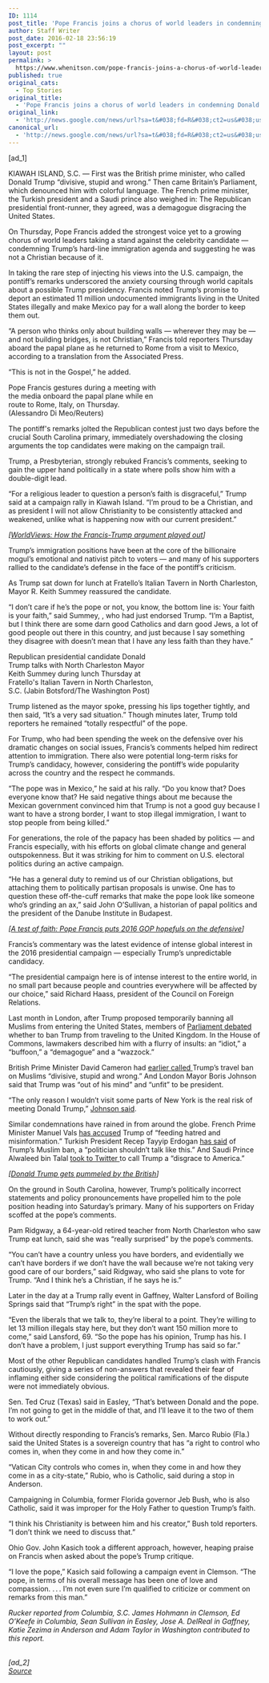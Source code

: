 ```yaml
---
ID: 1114
post_title: 'Pope Francis joins a chorus of world leaders in condemning Donald Trump &#8211; Washington Post'
author: Staff Writer
post_date: 2016-02-18 23:56:19
post_excerpt: ""
layout: post
permalink: >
  https://www.whenitson.com/pope-francis-joins-a-chorus-of-world-leaders-in-condemning-donald-trump-washington-post/
published: true
original_cats:
  - Top Stories
original_title:
  - 'Pope Francis joins a chorus of world leaders in condemning Donald Trump - Washington Post'
original_link:
  - 'http://news.google.com/news/url?sa=t&#038;fd=R&#038;ct2=us&#038;usg=AFQjCNGi8AOZ1drBmcbjp0vzMCL_HxrqbQ&#038;clid=c3a7d30bb8a4878e06b80cf16b898331&#038;cid=52779049311173&#038;ei=S1nGVqCtJZCmwQH4hZeoCQ&#038;url=https://www.washingtonpost.com/politics/pope-francis-joins-a-chorus-of-world-leaders-in-condemning-donald-trump/2016/02/18/560063b4-d665-11e5-9823-02b905009f99_story.html'
canonical_url:
  - 'http://news.google.com/news/url?sa=t&#038;fd=R&#038;ct2=us&#038;usg=AFQjCNGi8AOZ1drBmcbjp0vzMCL_HxrqbQ&#038;clid=c3a7d30bb8a4878e06b80cf16b898331&#038;cid=52779049311173&#038;ei=S1nGVqCtJZCmwQH4hZeoCQ&#038;url=https://www.washingtonpost.com/politics/pope-francis-joins-a-chorus-of-world-leaders-in-condemning-donald-trump/2016/02/18/560063b4-d665-11e5-9823-02b905009f99_story.html'
---
```

 [ad_1]
<br><div id=""><p> <span class="dateline">KIAWAH ISLAND, S.C. — </span>First was the British prime minister, who called Donald Trump “divisive, stupid and wrong.” Then came Britain’s Parliament, which denounced him with colorful language. The French prime minister, the Turkish president and a Saudi prince also weighed in: The Republican presidential front-runner, they agreed, was a demagogue disgracing the United States.</p> <p>On Thursday, Pope Francis added the strongest voice yet to a growing chorus of world leaders taking a stand against the celebrity candidate — condemning Trump’s hard-line immigration agenda and suggesting he was not a Christian because of it.</p> <p>In taking the rare step of injecting his views into the U.S. campaign, the pontiff’s remarks underscored the anxiety coursing through world capitals about a possible Trump presidency. Francis noted Trump’s promise to deport an estimated 11 million undocumented immigrants living in the United States illegally and make Mexico pay for a wall along the border to keep them out.</p> <p>“A person who thinks only about building walls — wherever they may be — and not building bridges, is not Christian,” Francis told reporters Thursday aboard the papal plane as he returned to Rome from a visit to Mexico, according to a translation from the Associated Press.</p> <p>“This is not in the Gospel,” he added.</p><div class="inline-content inline-photo-left" style="width:300px;"> <a name="65b6a68bc4bcf58a8abd6f199f44c25b75c97550"/> <img alt="" src="http://www.whenitson.com/wp-content/uploads/2016/02/Pope-Francis-joins-a-chorus-of-world-leaders-in-condemning-Donald-Trump-Washington-Post.jpg"/><span class="pb-caption">Pope Francis gestures during a meeting with the media onboard the papal plane while en route to Rome, Italy, on Thursday. (Alessandro Di Meo/Reuters)</span> </div> <p>The pontiff's remarks jolted the Republican contest just two days before the crucial South Carolina primary, immediately overshadowing the closing arguments the top candidates were making on the campaign trail. </p> <p>Trump, a Presbyterian, strongly rebuked Francis’s comments, seeking to gain the upper hand politically in a state where polls show him with a double-digit lead.</p> <p>“For a religious leader to question a person’s faith is disgraceful,” Trump said at a campaign rally in Kiawah Island. “I’m proud to be a Christian, and as president I will not allow Christianity to be consistently attacked and weakened, unlike what is happening now with our current president.”</p> <p channel="wp.com" class="interstitial-link"> <i>[<a href="https://www.washingtonpost.com/news/worldviews/wp/2016/02/17/vatican-its-not-all-about-you-trump/" title="www.washingtonpost.com">WorldViews: How the Francis-Trump argument played out</a>]</i> </p> <p>Trump’s immigration positions have been at the core of the billionaire mogul’s emotional and nativist pitch to voters — and many of his supporters rallied to the candidate’s defense in the face of the pontiff’s criticism.</p> <p>As Trump sat down for lunch at Fratello’s Italian Tavern in North Charleston, Mayor R. Keith Summey reassured the candidate.</p> <p>“I don’t care if he’s the pope or not, you know, the bottom line is: Your faith is your faith,” said Summey, , who had just endorsed Trump. “I’m a Baptist, but I think there are some darn good Catholics and darn good Jews, a lot of good people out there in this country, and just because I say something they disagree with doesn’t mean that I have any less faith than they have.”</p><div class="inline-content inline-photo-left" style="width:300px;"> <a name="c018224344f04f727c63be8fa4acbf6f88350e77"/> <img alt="" src="http://www.whenitson.com/wp-content/uploads/2016/02/1455839779_901_Pope-Francis-joins-a-chorus-of-world-leaders-in-condemning-Donald-Trump-Washington-Post.jpg"/><span class="pb-caption">Republican presidential candidate Donald Trump talks with North Charleston Mayor Keith Summey during lunch Thursday at Fratello's Italian Tavern in North Charleston, S.C. (Jabin Botsford/The Washington Post)</span> </div> <p>Trump listened as the mayor spoke, pressing his lips together tightly, and then said, “It’s a very sad situation.” Though minutes later, Trump told reporters he remained “totally respectful” of the pope.</p> <p>For Trump, who had been spending the week on the defensive over his dramatic changes on social issues, Francis’s comments helped him redirect attention to immigration. There also were potential long-term risks for Trump’s candidacy, however, considering the pontiff’s wide popularity across the country and the respect he commands.</p> <p>“The pope was in Mexico,” he said at his rally. “Do you know that? Does everyone know that? He said negative things about me because the Mexican government convinced him that Trump is not a good guy because I want to have a strong border, I want to stop illegal immigration, I want to stop people from being killed.”</p> <p>For generations, the role of the papacy has been shaded by politics — and Francis especially, with his efforts on global climate change and general outspokenness. But it was striking for him to comment on U.S. electoral politics during an active campaign.</p> <p>“He has a general duty to remind us of our Christian obligations, but attaching them to politically partisan proposals is unwise. One has to question these off-the-cuff remarks that make the pope look like someone who’s grinding an ax,” said John O’Sullivan, a historian of papal politics and the president of the Danube Institute in Budapest.</p> <p channel="wp.com" class="interstitial-link"> <i>[<a href="https://www.washingtonpost.com/politics/a-test-of-faith-pope-francis-puts-2016-gop-hopefuls-on-the-defensive/2015/06/18/bc3af116-15d2-11e5-9518-f9e0a8959f32_story.html" title="www.washingtonpost.com">A test of faith: Pope Francis puts 2016 GOP hopefuls on the defensive</a>]</i> </p> <p>Francis’s commentary was the latest evidence of intense global interest in the 2016 presidential campaign — especially Trump’s unpredictable candidacy.</p> <p>“The presidential campaign here is of intense interest to the entire world, in no small part because people and countries everywhere will be affected by our choice,” said Richard Haass, president of the Council on Foreign Relations. </p> <p>Last month in London, after Trump proposed temporarily banning all Muslims from entering the United States, members of <a href="https://www.washingtonpost.com/news/worldviews/wp/2016/01/18/the-many-insulting-adjectives-used-to-describe-donald-trump/">Parliament debated</a> whether to ban Trump from traveling to the United Kingdom. In the House of Commons, lawmakers described him with a flurry of insults: an “idiot,” a “buffoon,” a “demagogue” and a “wazzock.”</p> <p>British Prime Minister David Cameron had <a href="https://www.washingtonpost.com/news/worldviews/wp/2016/01/07/trump-accused-of-throwing-a-tantrum-over-effort-to-ban-him-from-the-u-k/">earlier called </a>Trump’s travel ban on Muslims “divisive, stupid and wrong.” And London Mayor Boris Johnson said that Trump was “out of his mind” and “unfit” to be president.</p> <p>“The only reason I wouldn’t visit some parts of New York is the real risk of meeting Donald Trump,” <a href="http://www.telegraph.co.uk/news/politics/boris-johnson/12039931/Boris-Johnson-The-only-reason-I-wouldnt-visit-some-parts-of-New-York-is-the-real-risk-of-meeting-Donald-Trump.html">Johnson said</a>.</p> <p>Similar condemnations have rained in from around the globe. French Prime Minister Manuel Vals <a href="https://twitter.com/manuelvalls/status/674175638442541056?ref_src=twsrc%5Etfw">has accused</a> Trump of “feeding hatred and misinformation.” Turkish President Recep Tayyip Erdogan <a href="http://www.hurriyetdailynews.com/trump-not-a-successful-politician-says-president-erdogan.aspx?pageID=238&amp;nID=92472&amp;NewsCatID=358">has said</a> of Trump’s Muslim ban, a “politician shouldn’t talk like this.” And Saudi Prince Alwaleed bin Talal <a href="http://fortune.com/2016/01/29/donald-trump-saudi-prince/">took to Twitter </a>to call Trump a “disgrace to America.” </p> <p channel="wp.com" class="interstitial-link"> <i>[<a href="https://www.washingtonpost.com/world/british-parliament-set-to-debate-banning-donald-trump/2016/01/18/7351d87a-ba14-11e5-85cd-5ad59bc19432_story.html" title="www.washingtonpost.com">Donald Trump gets pummeled by the British</a>]</i> </p> <p>On the ground in South Carolina, however, Trump’s politically incorrect statements and policy pronouncements have propelled him to the pole position heading into Saturday’s primary. Many of his supporters on Friday scoffed at the pope’s comments.</p> <p>Pam Ridgway, a 64-year-old retired teacher from North Charleston who saw Trump eat lunch, said she was “really surprised” by the pope’s comments.</p> <p>“You can’t have a country unless you have borders, and evidentially we can’t have borders if we don’t have the wall because we’re not taking very good care of our borders,” said Ridgway, who said she plans to vote for Trump. “And I think he’s a Christian, if he says he is.”</p> <p>Later in the day at a Trump rally event in Gaffney, Walter Lansford of Boiling Springs said that “Trump’s right” in the spat with the pope.</p> <p>“Even the liberals that we talk to, they’re liberal to a point. They’re willing to let 13 million illegals stay here, but they don’t want 150 million more to come,” said Lansford, 69. “So the pope has his opinion, Trump has his. I don’t have a problem, I just support everything Trump has said so far.”</p> <p>Most of the other Republican candidates handled Trump’s clash with Francis cautiously, giving a series of non-answers that revealed their fear of inflaming either side considering the political ramifications of the dispute were not immediately obvious.</p> <p>Sen. Ted Cruz (Texas) said in Easley, “That’s between Donald and the pope. I’m not going to get in the middle of that, and I’ll leave it to the two of them to work out.”</p> <p>Without directly responding to Francis’s remarks, Sen. Marco Rubio (Fla.) said the United States is a sovereign country that has “a right to control who comes in, when they come in and how they come in.”</p> <p> “Vatican City controls who comes in, when they come in and how they come in as a city-state,” Rubio, who is Catholic, said during a stop in Anderson.</p> <p>Campaigning in Columbia, former Florida governor Jeb Bush, who is also Catholic, said it was improper for the Holy Father to question Trump’s faith.</p> <p>“I think his Christianity is between him and his creator,” Bush told reporters. “I don’t think we need to discuss that.”</p> <p>Ohio Gov. John Kasich took a different approach, however, heaping praise on Francis when asked about the pope’s Trump critique.</p> <p>“I love the pope,” Kasich said following a campaign event in Clemson. “The pope, in terms of his overall message has been one of love and compassion. . . . I’m not even sure I’m qualified to criticize or comment on remarks from this man.”<i/> </p> <p class="trailleft">Rucker reported from Columbia, S.C. James Hohmann in Clemson, Ed O’Keefe in Columbia, Sean Sullivan in Easley, Jose A. DelReal in Gaffney, Katie Zezima in Anderson and Adam Taylor in Washington contributed to this report.</p>   </div>
<br>[ad_2]
<br><a href="http://news.google.com/news/url?sa=t&#038;fd=R&#038;ct2=us&#038;usg=AFQjCNGi8AOZ1drBmcbjp0vzMCL_HxrqbQ&#038;clid=c3a7d30bb8a4878e06b80cf16b898331&#038;cid=52779049311173&#038;ei=S1nGVqCtJZCmwQH4hZeoCQ&#038;url=https://www.washingtonpost.com/politics/pope-francis-joins-a-chorus-of-world-leaders-in-condemning-donald-trump/2016/02/18/560063b4-d665-11e5-9823-02b905009f99_story.html">Source </a>